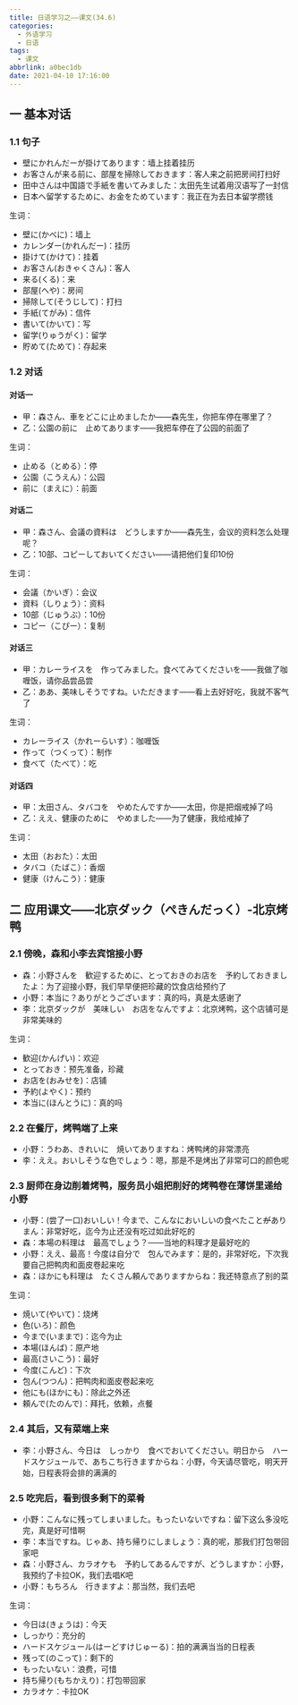 ```yaml
---
title: 日语学习之——课文(34.6)
categories:
  - 外语学习
  - 日语
tags:
  - 课文
abbrlink: a0bec1db
date: 2021-04-10 17:16:00
---
```

## 一 基本对话

### 1.1 句子

* 壁にかれんだーが掛けてあります：墙上挂着挂历
* お客さんが来る前に、部屋を掃除しておきます：客人来之前把房间打扫好
* 田中さんは中国語で手紙を書いてみました：太田先生试着用汉语写了一封信
* 日本へ留学するために、お金をためています：我正在为去日本留学攒钱

<!--more-->

生词：

* 壁に(かべに)：墙上
* カレンダー(かれんだー)：挂历
* 掛けて(かけて)：挂着
* お客さん(おきゃくさん)：客人
* 来る(くる)：来
* 部屋(へや)：房间
* 掃除して(そうじして)：打扫
* 手紙(てがみ)：信件
* 書いて(かいて)：写
* 留学(りゅうがく)：留学
* 貯めて(ためて)：存起来

### 1.2 对话

#### 对话一

* 甲：森さん、車をどこに止めましたか——森先生，你把车停在哪里了？
* 乙：公園の前に　止めてあります——我把车停在了公园的前面了

生词：

* 止める（とめる）：停
* 公園（こうえん）：公园
* 前に（まえに）：前面

####  对话二

* 甲：森さん、会議の資料は　どうしますか——森先生，会议的资料怎么处理呢？
* 乙：10部、コピーしておいてください——请把他们复印10份

生词：

* 会議（かいぎ）：会议
* 資料（しりょう）：资料
* 10部（じゅうぶ）：10份
* コピー（こぴー）：复制

####  对话三

* 甲：カレーライスを　作ってみました。食べてみてくださいを——我做了咖喱饭，请你品尝品尝
* 乙：ああ、美味しそうですね。いただきます——看上去好好吃，我就不客气了

生词：

* カレーライス（かれーらいす）：咖喱饭
* 作って（つくって）：制作
* 食べて（たべて）：吃

####  对话四

* 甲：太田さん、タバコを　やめたんですか——太田，你是把烟戒掉了吗
* 乙：ええ、健康のために　やめました——为了健康，我给戒掉了

生词：

* 太田（おおた）：太田
* タバコ（たばこ）：香烟
* 健康（けんこう）：健康

## 二 应用课文——北京ダック（ぺきんだっく）-北京烤鸭

### 2.1 傍晚，森和小李去宾馆接小野

* 森：小野さんを　歓迎するために、とっておきのお店を　予約しておきましたよ：为了迎接小野，我们早早便把珍藏的饮食店给预约了
* 小野：本当に？ありがとうございます：真的吗，真是太感谢了
* 李：北京ダックが　美味しい　お店をなんですよ：北京烤鸭，这个店铺可是非常美味的

生词：

* 歓迎(かんげい)：欢迎
* とっておき：预先准备，珍藏
* お店を(おみせを)：店铺
* 予約(よやく)：预约
* 本当に(ほんとうに)：真的吗

### 2.2 在餐厅，烤鸭端了上来

* 小野：うわあ、きれいに　焼いてありますね：烤鸭烤的非常漂亮
* 李：ええ。おいしそうな色でしょう：嗯，那是不是烤出了非常可口的颜色呢

### 2.3 厨师在身边削着烤鸭，服务员小姐把削好的烤鸭卷在薄饼里递给小野

* 小野：(尝了一口)おいしい！今まで、こんなにおいしいの食べたこと~~が~~ありまん：非常好吃，迄今为止还没有吃过如此好吃的
* 森：本場の料理は　最高でしょう？——当地的料理才是最好吃的
* 小野：ええ、最高！今度は自分で　包んでみます：是的，非常好吃，下次我要自己把鸭肉和面皮卷起来吃
* 森：ほかにも料理は　たくさん頼んでありますからね：我还特意点了别的菜

生词：

* 焼いて(やいて)：烧烤
* 色(いろ)：颜色
* 今まで(いままで)：迄今为止
* 本場(ほんば)：原产地
* 最高(さいこう)：最好
* 今度(こんど)：下次
* 包ん(つつん)：把鸭肉和面皮卷起来吃
* 他にも(ほかにも)：除此之外还
* 頼んで(たのんで)：拜托，依赖，点餐

### 2.4 其后，又有菜端上来

* 李：小野さん、今日は　しっかり　食べでおいてください。明日から　ハードスケジュールで、あちこち行きますからね：小野，今天请尽管吃，明天开始，日程表将会排的满满的

### 2.5 吃完后，看到很多剩下的菜肴

* 小野：こんなに残ってしまいました。もったいないですね：留下这么多没吃完，真是好可惜啊
* 李：本当ですね。じゃあ、持ち帰りにしましょう：真的呢，那我们打包带回家吧
* 森：小野さん、カラオケも　予約してあるんですが、どうしますか：小野，我预约了卡拉OK，我们去唱K吧
* 小野：もちろん　行きますよ：那当然，我们去吧

生词：

* 今日は(きょうは)：今天
* しっかり：充分的
* ハードスケジュール(はーどすけじゅーる)：拍的满满当当的日程表
* 残って(のこって)：剩下的
* もったいない：浪费，可惜
* 持ち帰り(もちかえり)：打包带回家
* カラオケ：卡拉OK